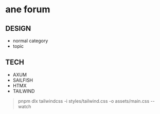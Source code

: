 # ane forum

## DESIGN

- normal category
- topic

## TECH

- AXUM
- SAILFISH
- HTMX
- TAILWIND

> pnpm dlx tailwindcss -i styles/tailwind.css -o assets/main.css --watch
